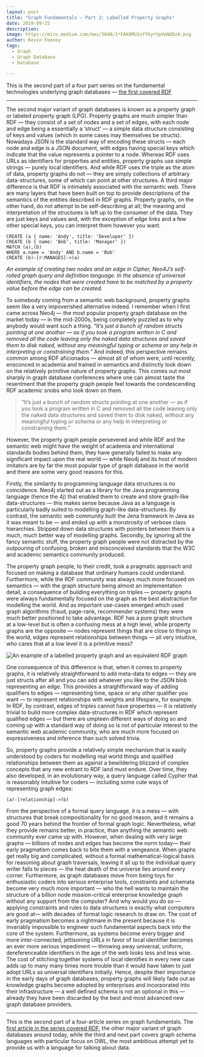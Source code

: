 ```yaml
---
layout: post
title: "Graph Fundamentals — Part 2: Labelled Property Graphs"
date: 2019-09-25
description:
image: https://miro.medium.com/max/3840/1*FAK8MU1sYf6yrVpVmNQDzA.png
author: Kevin Feeney
tags:
  - Graph
  - Graph Database
  - Database

---
```

This is the second part of a four part series on the fundamental technologies underlying graph databases — [the first covered RDF](/2019/09/20/graph-fundamentals-part-1-rdf/)

------------------

The second major variant of graph databases is known as a property graph or labeled property graph (LPG). Property graphs are much simpler than RDF — they consist of a set of nodes and a set of edges, with each node and edge being a essentially a ‘struct’ — a simple data structure consisting of keys and values (which in some cases may themselves be structs). Nowadays JSON is the standard way of encoding these structs — each node and edge is a JSON document, with edges having special keys which indicate that the value represents a pointer to a node.
Whereas RDF uses URLs as identifiers for properties and entities, property graphs use simple strings — purely local identifiers. And while RDF uses the triple as the atom of data, property graphs do not — they are simply collections of arbitrary data-structures, some of which can point at other structures. A third major difference is that RDF is intimately associated with the semantic web. There are many layers that have been built on top to provide descriptions of the semantics of the entities described in RDF graphs. Property graphs, on the other hand, do not attempt to be self-describing at all; the meaning and interpretation of the structures is left up to the consumer of the data. They are just keys and values and, with the exception of edge links and a few other special keys, you can interpret them however you want.

```
CREATE (a { name: 'Andy', title: 'Developer' })
CREATE (b { name: 'Bob', title: 'Manager' })
MATCH (a),(b)
WHERE a.name = 'Andy' AND b.name = 'Bob'
CREATE (b)-[r:MANAGES]->(a)
```

*An example of creating two nodes and an edge in Cipher, Neo4J’s self-rolled graph query and definition language. In the absence of universal identifiers, the nodes that were created have to be matched by a property value before the edge can be created.*

To somebody coming from a semantic web background, property graphs seem like a very impoverished alternative indeed. I remember when I first came across Neo4j — the most popular property graph database on the market today — in the mid-2000s, being completely puzzled as to why anybody would want such a thing. *“It’s just a bunch of random structs pointing at one another — as if you took a program written in C and removed all the code leaving only the naked data structures and saved them to disk naked, without any meaningful typing or schema or any help in interpreting or constraining them.”* And indeed, this perspective remains common among RDF aficionados — almost all of whom were, until recently, ensconced in academia and trained in semantics and distinctly look down on the relatively primitive nature of property graphs. This comes out most sharply in graph database conferences where one can almost taste the resentment that the property graph people feel towards the condescending RDF academic snobs who look down on them.

>“It’s just a bunch of random structs pointing at one another — as if you took a program written in C and removed all the code leaving only the naked data structures and saved them to disk naked, without any meaningful typing or schema or any help in interpreting or constraining them.”

However, the property graph people persevered and while RDF and the semantic web might have the weight of academia and international standards bodies behind them, they have generally failed to make any significant impact upon the real world — while Neo4j and its host of modern imitators are by far the most popular type of graph database in the world and there are some very good reasons for this.

Firstly, the similarity to programming language data structures is no coincidence. Neo4j started out as a library for the Java programming language (hence the 4j) that enabled them to create and store graph-like data-structures — this makes sense because Java as a language is particularly badly suited to modelling graph-like data-structures. By contrast, the semantic web community built the Jena framework in Java as it was meant to be — and ended up with a monstrosity of verbose class hierarchies. Stripped down data structures with pointers between them is a much, much better way of modelling graphs. Secondly, by ignoring all the fancy semantic stuff, the property graph people were not distracted by the outpouring of confusing, broken and misconceived standards that the W3C and academic semantics community produced.

The property graph people, to their credit, took a pragmatic approach and focused on making a database that ordinary humans could understand. Furthermore, while the RDF community was always much more focused on semantics — with the graph structure being almost an implementation detail, a consequence of building everything on triples — property graphs were always fundamentally focused on the graph as the best abstraction for modelling the world. And as important use-cases emerged which used graph algorithms (fraud, page-rank, recommender systems) they were much better positioned to take advantage. RDF has a pure graph structure at a low-level but is often a confusing mess at a high level, while property graphs are the opposite — nodes represent things that are close to things in the world, edges represent relationships between things — all very intuitive, who cares that at a low level it is a primitive mess?

![An example of a labelled property graph and an equivalent RDF graph](https://miro.medium.com/max/3840/1*FAK8MU1sYf6yrVpVmNQDzA.png)

One consequence of this difference is that, when it comes to property graphs, it is relatively straightforward to add meta-data to edges — they are just structs after all and you can add whatever you like to the JSON blob representing an edge. This provides a straightforward way of adding qualifiers to edges — representing time, space or any other qualifier you want — to represent relationships with weights and lifespans, for example. In RDF, by contrast, edges of triples cannot have properties — it is relatively trivial to build more complex data-structures in RDF which represent qualified edges — but there are umpteen different ways of doing so and coming up with a standard way of doing so is not of particular interest to the semantic web academic community, who are much more focused on expressiveness and inference than such solved trivia.

So, property graphs provide a relatively simple mechanism that is easily understood by coders for modelling real world things and qualified relationships between them as against a bewildering blizzard of complex concepts that any new entrant to RDF land must endure. Over time, they also developed, in an evolutionary way, a query language called Cypher that is reasonably intuitive for coders — including some cute ways of representing graph edges:

```
(a)-[relationship]->(b)
```

From the perspective of a formal query language, it is a mess — with structures that break compositionality for no good reason, and it remains a good 70 years behind the frontier of formal graph logic. Nevertheless, what they provide remains better, in practice, than anything the semantic web community ever came up with.
However, when dealing with very large graphs — billions of nodes and edges has become the norm today— their early pragmatism comes back to bite them with a vengeance. When graphs get really big and complicated, without a formal mathematical-logical basis for reasoning about graph traversals, leaving it all up to the individual query writer falls to pieces — the heat death of the universe lies around every corner.
Furthermore, as graph databases move from being toys for enthusiastic coders into serious enterprise tools, constraints and schemata become very much more important — who the hell wants to maintain the structure of a billion node mission-critical enterprise knowledge graph without any support from the computer? And why would you do so — applying constraints and rules to data structures is exactly what computers are good at— with decades of formal logic research to draw on. The cost of early pragmatism becomes a nightmare in the present because it is invariably impossible to engineer such fundamental aspects back into the core of the system. Furthermore, as systems become every bigger and more inter-connected, jettisoning URLs in favor of local identifier becomes an ever more serious impediment — throwing away universal, uniform, dereferenceable identifiers in the age of the web looks less and less wise. The cost of stitching together systems of local identifies in every new case adds up to many many times more trouble than it would have taken to just adopt URLs as universal identifiers initially.
Hence, despite their importance in the early days of graph databases, property graphs will likely fade out as knowledge graphs become adopted by enterprises and incorporated into their infrastructure — a well defined schema is not an optional in this — already they have been discarded by the best and most advanced new graph database providers.

------------------------

This is the second part of a four-article series on graph fundamentals. The [first article in the series covered RDF](/2019/09/20/graph-fundamentals-part-1-rdf/), the other major variant of graph databases around today, while the third and next part covers graph schema languages with particular focus on OWL, the most ambitious attempt yet to provide us with a language for talking about data.
